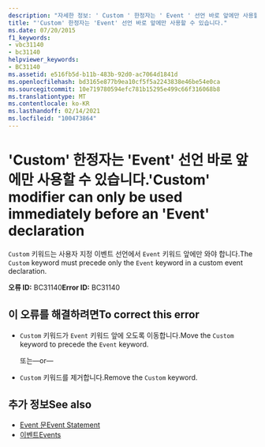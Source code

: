 ```yaml
---
description: "자세한 정보: ' Custom ' 한정자는 ' Event ' 선언 바로 앞에만 사용할 수 있습니다."
title: "'Custom' 한정자는 'Event' 선언 바로 앞에만 사용할 수 있습니다."
ms.date: 07/20/2015
f1_keywords:
- vbc31140
- bc31140
helpviewer_keywords:
- BC31140
ms.assetid: e516fb5d-b11b-483b-92d0-ac7064d1841d
ms.openlocfilehash: bd3165e877b9ea10cf5f5a2243838e46be54e0ca
ms.sourcegitcommit: 10e719780594efc781b15295e499c66f316068b8
ms.translationtype: MT
ms.contentlocale: ko-KR
ms.lasthandoff: 02/14/2021
ms.locfileid: "100473864"
---
```

# <a name="custom-modifier-can-only-be-used-immediately-before-an-event-declaration"></a><span data-ttu-id="9babd-103">'Custom' 한정자는 'Event' 선언 바로 앞에만 사용할 수 있습니다.</span><span class="sxs-lookup"><span data-stu-id="9babd-103">'Custom' modifier can only be used immediately before an 'Event' declaration</span></span>

<span data-ttu-id="9babd-104">`Custom` 키워드는 사용자 지정 이벤트 선언에서 `Event` 키워드 앞에만 와야 합니다.</span><span class="sxs-lookup"><span data-stu-id="9babd-104">The `Custom` keyword must precede only the `Event` keyword in a custom event declaration.</span></span>  
  
 <span data-ttu-id="9babd-105">**오류 ID:** BC31140</span><span class="sxs-lookup"><span data-stu-id="9babd-105">**Error ID:** BC31140</span></span>  
  
## <a name="to-correct-this-error"></a><span data-ttu-id="9babd-106">이 오류를 해결하려면</span><span class="sxs-lookup"><span data-stu-id="9babd-106">To correct this error</span></span>  
  
- <span data-ttu-id="9babd-107">`Custom` 키워드가 `Event` 키워드 앞에 오도록 이동합니다.</span><span class="sxs-lookup"><span data-stu-id="9babd-107">Move the `Custom` keyword to precede the `Event` keyword.</span></span>  
  
     <span data-ttu-id="9babd-108">또는</span><span class="sxs-lookup"><span data-stu-id="9babd-108">—or—</span></span>  
  
- <span data-ttu-id="9babd-109">`Custom` 키워드를 제거합니다.</span><span class="sxs-lookup"><span data-stu-id="9babd-109">Remove the `Custom` keyword.</span></span>  
  
## <a name="see-also"></a><span data-ttu-id="9babd-110">추가 정보</span><span class="sxs-lookup"><span data-stu-id="9babd-110">See also</span></span>

- [<span data-ttu-id="9babd-111">Event 문</span><span class="sxs-lookup"><span data-stu-id="9babd-111">Event Statement</span></span>](../language-reference/statements/event-statement.md)
- [<span data-ttu-id="9babd-112">이벤트</span><span class="sxs-lookup"><span data-stu-id="9babd-112">Events</span></span>](../programming-guide/language-features/events/index.md)
